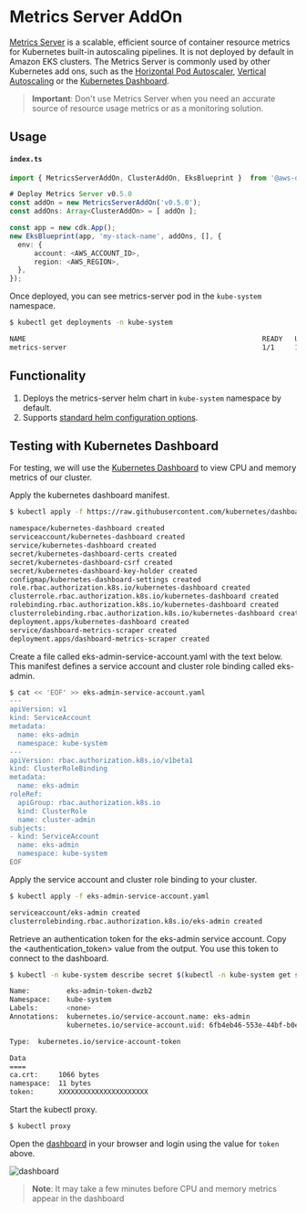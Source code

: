 # Metrics Server AddOn

[Metrics Server](https://github.com/kubernetes-sigs/metrics-server)  is a scalable, efficient source of container resource metrics for Kubernetes built-in autoscaling pipelines. It is not deployed by default in Amazon EKS clusters. The Metrics Server is commonly used by other Kubernetes add ons, such as the [Horizontal Pod Autoscaler](https://docs.aws.amazon.com/eks/latest/userguide/horizontal-pod-autoscaler.html), [Vertical Autoscaling](https://docs.aws.amazon.com/eks/latest/userguide/vertical-pod-autoscaler.html) or the [Kubernetes Dashboard](https://docs.aws.amazon.com/eks/latest/userguide/dashboard-tutorial.html).

> **Important**: Don't use Metrics Server when you need an accurate source of resource usage metrics or as a monitoring solution.

## Usage

#### **`index.ts`**
```typescript
import { MetricsServerAddOn, ClusterAddOn, EksBlueprint }  from '@aws-quickstart/ssp-amazon-eks';

# Deploy Metrics Server v0.5.0
const addOn = new MetricsServerAddOn('v0.5.0');
const addOns: Array<ClusterAddOn> = [ addOn ];

const app = new cdk.App();
new EksBlueprint(app, 'my-stack-name', addOns, [], {
  env: {
      account: <AWS_ACCOUNT_ID>,
      region: <AWS_REGION>,
  },
});
```

Once deployed, you can see metrics-server pod in the `kube-system` namespace.

```sh
$ kubectl get deployments -n kube-system

NAME                                                          READY   UP-TO-DATE   AVAILABLE   AGE
metrics-server                                                1/1     1            1           20m
```

## Functionality

1. Deploys the metrics-server helm chart in `kube-system` namespace by default.
2. Supports [standard helm configuration options](./index.md#standard-helm-add-on-configuration-options).

## Testing with Kubernetes Dashboard

For testing, we will use the [Kubernetes Dashboard](https://docs.aws.amazon.com/eks/latest/userguide/dashboard-tutorial.html) to view CPU and memory metrics of our cluster.

Apply the kubernetes dashboard manifest.

```sh
$ kubectl apply -f https://raw.githubusercontent.com/kubernetes/dashboard/v2.0.5/aio/deploy/recommended.yaml

namespace/kubernetes-dashboard created
serviceaccount/kubernetes-dashboard created
service/kubernetes-dashboard created
secret/kubernetes-dashboard-certs created
secret/kubernetes-dashboard-csrf created
secret/kubernetes-dashboard-key-holder created
configmap/kubernetes-dashboard-settings created
role.rbac.authorization.k8s.io/kubernetes-dashboard created
clusterrole.rbac.authorization.k8s.io/kubernetes-dashboard created
rolebinding.rbac.authorization.k8s.io/kubernetes-dashboard created
clusterrolebinding.rbac.authorization.k8s.io/kubernetes-dashboard created
deployment.apps/kubernetes-dashboard created
service/dashboard-metrics-scraper created
deployment.apps/dashboard-metrics-scraper created
```

Create a file called eks-admin-service-account.yaml with the text below. This manifest defines a service account and cluster role binding called eks-admin.

```sh
$ cat << 'EOF' >> eks-admin-service-account.yaml
---
apiVersion: v1
kind: ServiceAccount
metadata:
  name: eks-admin
  namespace: kube-system
---
apiVersion: rbac.authorization.k8s.io/v1beta1
kind: ClusterRoleBinding
metadata:
  name: eks-admin
roleRef:
  apiGroup: rbac.authorization.k8s.io
  kind: ClusterRole
  name: cluster-admin
subjects:
- kind: ServiceAccount
  name: eks-admin
  namespace: kube-system
EOF
```

Apply the service account and cluster role binding to your cluster.

```sh
$ kubectl apply -f eks-admin-service-account.yaml

serviceaccount/eks-admin created
clusterrolebinding.rbac.authorization.k8s.io/eks-admin created
```

Retrieve an authentication token for the eks-admin service account. Copy the <authentication_token> value from the output. You use this token to connect to the dashboard.

```sh
$ kubectl -n kube-system describe secret $(kubectl -n kube-system get secret | grep eks-admin | awk '{print $1}')

Name:         eks-admin-token-dwzb2
Namespace:    kube-system
Labels:       <none>
Annotations:  kubernetes.io/service-account.name: eks-admin
              kubernetes.io/service-account.uid: 6fb4eb46-553e-44bf-b0e7-9ae8f5f500d6

Type:  kubernetes.io/service-account-token

Data
====
ca.crt:     1066 bytes
namespace:  11 bytes
token:      XXXXXXXXXXXXXXXXXXXXXX
```

Start the kubectl proxy.

```sh
$ kubectl proxy
```

Open the [dashboard](http://localhost:8001/api/v1/namespaces/kubernetes-dashboard/services/https:kubernetes-dashboard:/proxy/#!/login) in your browser and login using the value for `token` above.

![dashboard](https://raw.githubusercontent.com/kubernetes/dashboard/master/docs/images/dashboard-ui.png)

>**Note**: It may take a few minutes before CPU and memory metrics appear in the dashboard
